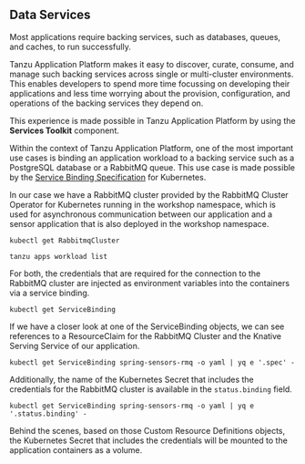 ## Data Services
Most applications require backing services, such as databases, queues, and caches, to run successfully.

Tanzu Application Platform makes it easy to discover, curate, consume, and manage such backing services across single or multi-cluster environments. 
This enables developers to spend more time focussing on developing their applications and less time worrying about the provision, configuration, and operations of the backing services they depend on.

This experience is made possible in Tanzu Application Platform by using the **Services Toolkit** component. 

Within the context of Tanzu Application Platform, one of the most important use cases is binding an application workload to a backing service such as a PostgreSQL database or a RabbitMQ queue. 
This use case is made possible by the [Service Binding Specification](https://github.com/k8s-service-bindings/spec) for Kubernetes. 

In our case we have a RabbitMQ cluster provided by the RabbitMQ Cluster Operator for Kubernetes running in the workshop namespace, which is used for asynchronous communication between our application and a sensor application that is also deployed in the workshop namespace.
```execute
kubectl get RabbitmqCluster
```
```execute
tanzu apps workload list
```
For both, the credentials that are required for the connection to the RabbitMQ cluster are injected as environment variables into the containers via a service binding.
```execute
kubectl get ServiceBinding
```
If we have a closer look at one of the ServiceBinding objects, we can see references to a ResourceClaim for the RabbitMQ Cluster and the Knative Serving Service of our application.
```execute
kubectl get ServiceBinding spring-sensors-rmq -o yaml | yq e '.spec' -
```
Additionally, the name of the Kubernetes Secret that includes the credentials for the RabbitMQ cluster is available in the `status.binding` field.
```execute
kubectl get ServiceBinding spring-sensors-rmq -o yaml | yq e '.status.binding' -
```
Behind the scenes, based on those Custom Resource Definitions objects, the Kubernetes Secret that includes the credentials will be mounted to the application containers as a volume.